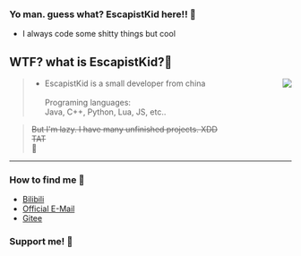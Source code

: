 ### Yo man. guess what? EscapistKid here!! 👋 

- I always code some shitty things but cool

## WTF? what is EscapistKid?🤔
<img align="right" src="https://github-readme-stats.vercel.app/api?username=recalltang&count_private=true&show_icons=true&theme=tokyonight">

> - EscapistKid is a small developer from china\
> \
> Programing languages: \
> Java, C++, Python, Lua, JS, etc..

> <s>But I'm lazy. I have many unfinished projects. XDD</s>\
> <s>TAT</s>\
> 🙏
---
### How to find me 📑
- [Bilibili](https://space.bilibili.com/327349365)
- [Official E-Mail](escapistkid@foxmail.com)
- [Gitee](https://gitee.com/MOG_TANG)

### Support me! 🥰
